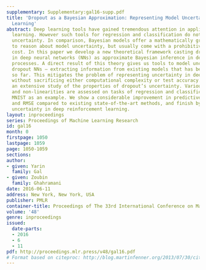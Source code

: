 ```yaml
---
supplementary: Supplementary:gal16-supp.pdf
title: 'Dropout as a Bayesian Approximation: Representing Model Uncertainty in Deep
  Learning'
abstract: Deep learning tools have gained tremendous attention in applied machine
  learning. However such tools for regression and classification do not capture model
  uncertainty. In comparison, Bayesian models offer a mathematically grounded framework
  to reason about model uncertainty, but usually come with a prohibitive computational
  cost. In this paper we develop a new theoretical framework casting dropout training
  in deep neural networks (NNs) as approximate Bayesian inference in deep Gaussian
  processes. A direct result of this theory gives us tools to model uncertainty with
  dropout NNs – extracting information from existing models that has been thrown away
  so far. This mitigates the problem of representing uncertainty in deep learning
  without sacrificing either computational complexity or test accuracy. We perform
  an extensive study of the properties of dropout’s uncertainty. Various network architectures
  and non-linearities are assessed on tasks of regression and classification, using
  MNIST as an example. We show a considerable improvement in predictive log-likelihood
  and RMSE compared to existing state-of-the-art methods, and finish by using dropout’s
  uncertainty in deep reinforcement learning.
layout: inproceedings
series: Proceedings of Machine Learning Research
id: gal16
month: 0
firstpage: 1050
lastpage: 1059
page: 1050-1059
sections: 
author:
- given: Yarin
  family: Gal
- given: Zoubin
  family: Ghahramani
date: 2016-06-11
address: New York, New York, USA
publisher: PMLR
container-title: Proceedings of The 33rd International Conference on Machine Learning
volume: '48'
genre: inproceedings
issued:
  date-parts:
  - 2016
  - 6
  - 11
pdf: http://proceedings.mlr.press/v48/gal16.pdf
# Format based on citeproc: http://blog.martinfenner.org/2013/07/30/citeproc-yaml-for-bibliographies/
---
```

